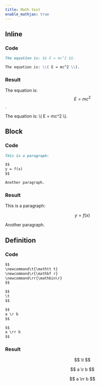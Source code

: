 ```yaml
---
title: Math test
enable_mathjax: true
---
```


## Inline

### Code

```markdown
The equation is: $$ E = mc^2 $$.

The equation is: \\( E = mc^2 \\).
```

### Result

The equation is: $$ E = mc^2 $$.

The equation is: \\( E = mc^2 \\).

## Block

### Code

```markdown
This is a paragraph:

$$
y = f(x)
$$

Another paragraph.
```

### Result

This is a paragraph:

$$
y = f(x)
$$

Another paragraph.

## Definition

### Code

```markdown
$$
\newcommand\t{\mathtt t}
\newcommand\r{\mathbf r}
\newcommand\rr{\mathbin\r}
$$

$$
\t
$$

$$
a \r b
$$

$$
a \rr b
$$
```

### Result

$$
\newcommand\t{\mathtt t}
\newcommand\r{\mathbf r}
\newcommand\rr{\mathbin\r}
$$

$$
\t
$$

$$
a \r b
$$

$$
a \rr b
$$
